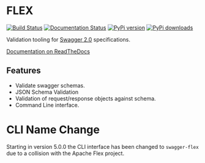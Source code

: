 # FLEX

[![Build Status](https://travis-ci.org/pipermerriam/flex.png)](https://travis-ci.org/pipermerriam/flex)
[![Documentation Status](https://readthedocs.org/projects/flex-swagger/badge/?version=latest)](https://readthedocs.org/projects/flex-swagger/?badge=latest)
[![PyPi version](https://img.shields.io/pypi/v/flex.svg)](https://pypi.python.org/pypi/flex)
[![PyPi downloads](https://img.shields.io/pypi/dm/flex.svg)](https://pypi.python.org/pypi/flex)
   

Validation tooling for [Swagger 2.0](https://github.com/wordnik/swagger-spec/blob/master/versions/2.0.md) specifications.


[Documentation on ReadTheDocs](http://flex-swagger.readthedocs.org/en/latest/)

## Features

* Validate swagger schemas.
* JSON Schema Validation
* Validation of request/response objects against schema.
* Command Line interface.


# CLI Name Change

Starting in version 5.0.0 the CLI interface has been changed to `swagger-flex`
due to a collision with the Apache Flex project.
